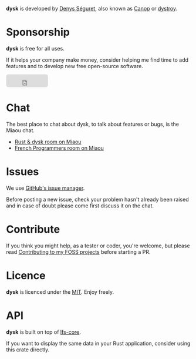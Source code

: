 
**dysk** is developed by [Denys Séguret](https://twitter.com/DenysSeguret), also known as [Canop](https://github.com/Canop) or [dystroy](https://dystroy.org).

# Sponsorship

**dysk** is free for all uses.

If it helps your company make money, consider helping me find time to add features and to develop new free open-source software.

<iframe src="https://github.com/sponsors/Canop/button" title="Sponsor Canop" height="35" width="114" style="border: 0; border-radius: 6px;"></iframe>

# Chat

The best place to chat about dysk, to talk about features or bugs, is the Miaou chat.

* [Rust & dysk room on Miaou](https://miaou.dystroy.org/3490?rust)
* [French Programmers room on Miaou](https://miaou.dystroy.org/3)

# Issues

We use [GitHub's issue manager](https://github.com/Canop/dysk/issues).

Before posting a new issue, check your problem hasn't already been raised and in case of doubt please come first discuss it on the chat.

# Contribute

If you think you might help, as a tester or coder, you're welcome, but please read [Contributing to my FOSS projects](https://dystroy.org/blog/contributing/) before starting a PR.

# Licence

**dysk** is licenced under the [MIT](https://raw.githubusercontent.com/Canop/dysk/master/LICENSE). Enjoy freely.

# API

**dysk** is built on top of [lfs-core](https://docs.rs/lfs-core/).

If you want to display the same data in your Rust application, consider using this crate directly.

